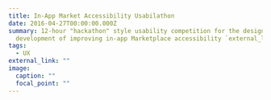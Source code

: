 ```yaml
---
title: In-App Market Accessibility Usabilathon
date: 2016-04-27T00:00:00.000Z
summary: 12-hour "hackathon" style usability competition for the design and
  development of improving in-app Marketplace accessibility `external_link`.
tags:
  - UX
external_link: ""
image:
  caption: ""
  focal_point: ""
---
```

